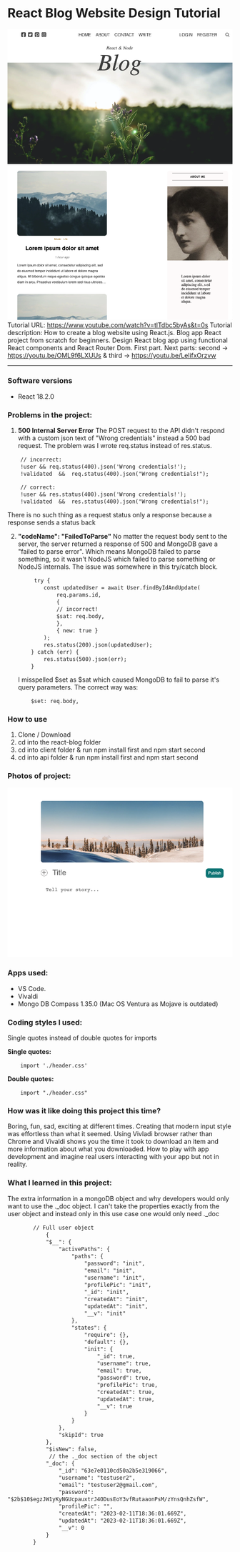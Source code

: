 # React Blog Website Design Tutorial
![](images/main-mern-stack-blog-image.png)
![](images/secondary-mern-stack-blog-image.png)
Tutorial URL: https://www.youtube.com/watch?v=tlTdbc5byAs&t=0s
Tutorial description: How to create a blog website using React.js. Blog app React project from scratch for beginners. Design React blog app using functional React components and React Router Dom. First part. Next parts: second -> https://youtu.be/OML9f6LXUUs & third -> https://youtu.be/LelifxOrzvw

___________

### Software versions
- React 18.2.0
### Problems in the project:
1. **500 Internal Server Error**
The POST request to the API didn't respond with a custom json text of "Wrong credentials" instead a 500 bad request.
The problem was I wrote req.status instead of res.status.

```
    // incorrect:
    !user && req.status(400).json('Wrong credentials!');
    !validated  &&  req.status(400).json("Wrong credentials!");
```

```
    // correct: 
    !user && res.status(400).json('Wrong credentials!');
    !validated  &&  res.status(400).json("Wrong credentials!");
```
 There is no such thing as a request status only a response because a response sends a status back

2. **"codeName": "FailedToParse"**
    No matter the request body sent to the server, the server returned a response of 500 and MongoDB gave a "failed to parse error". Which means MongoDB failed to parse something, so it wasn't NodeJS which failed to parse something or NodeJS internals. 
    The issue was somewhere in this try/catch block.
    ```
         try {
            const updatedUser = await User.findByIdAndUpdate(
                req.params.id, 
                {
                // incorrect!
                $sat: req.body,
                },
                { new: true }
            );
            res.status(200).json(updatedUser);
        } catch (err) { 
            res.status(500).json(err);
        }
    ```
    I misspelled $set as $sat which caused MongoDB to fail to parse it's query parameters. 
    The correct way was:
    ```
        $set: req.body,
    ```


### How to use
1. Clone / Download
2. cd into the react-blog folder
3. cd into client folder & run npm install first and npm start second
4. cd into api folder & run npm install first and npm start second

### Photos of project:
![Modern input](/client/public/modern_input.png)
### Apps used:
- VS Code.
- Vivaldi 
- Mongo DB Compass 1.35.0 (Mac OS Ventura as Mojave is outdated)

### Coding styles I used:
Single quotes instead of double quotes for imports

**Single quotes:**
```
    import './header.css'
```
**Double quotes:**
```
    import "./header.css"
```

### How was it like doing this project this time?
Boring, fun, sad, exciting at different times. Creating that modern input style was effortless than what it seemed. Using Vivladi browser rather than Chrome and Vivaldi shows you the time it took to download an item and more information about what you downloaded. How to play with app development and imagine real users interacting with your app but not in reality. 

### What I learned in this project:
The extra information in a mongoDB object and why developers would only want to use the ._doc object. I can't take the properties exactly from the user object and instead only in this use case one would only need ._doc
```
        // Full user object
            {
            "$__": {
                "activePaths": {
                    "paths": {
                        "password": "init",
                        "email": "init",
                        "username": "init",
                        "profilePic": "init",
                        "_id": "init",
                        "createdAt": "init",
                        "updatedAt": "init",
                        "__v": "init"
                    },
                    "states": {
                        "require": {},
                        "default": {},
                        "init": {
                            "_id": true,
                            "username": true,
                            "email": true,
                            "password": true,
                            "profilePic": true,
                            "createdAt": true,
                            "updatedAt": true,
                            "__v": true
                        }
                    }
                },
                "skipId": true
            },
            "$isNew": false,
             // the ._doc section of the object
            "_doc": {
                "_id": "63e7e0110cd50a2b5e319066",
                "username": "testuser2",
                "email": "testuser2@gmail.com",
                "password": "$2b$10$egzJW1yKyNGUcpauxtrJ4ODusEoY3vfRutaaonPsM/zYnsQnhZsfW",
                "profilePic": "",
                "createdAt": "2023-02-11T18:36:01.669Z",
                "updatedAt": "2023-02-11T18:36:01.669Z",
                "__v": 0
            }
        }
```


